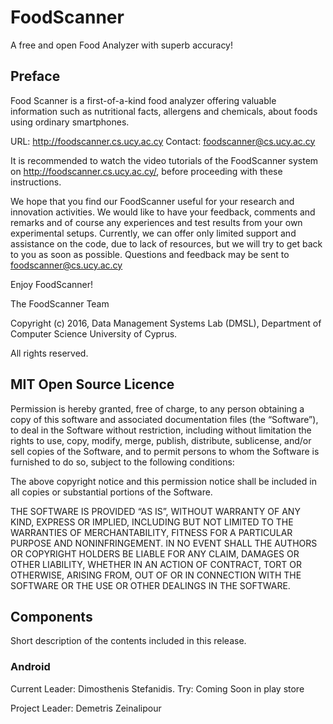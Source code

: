 # FoodScanner

A free and open Food Analyzer with superb accuracy!

## Preface 
Food Scanner is a first-of-a-kind food analyzer offering valuable 
information such as nutritional facts, allergens and 
chemicals, about foods  using ordinary smartphones.
	 
URL: http://foodscanner.cs.ucy.ac.cy
Contact: foodscanner@cs.ucy.ac.cy

It is recommended to watch the video tutorials of the FoodScanner system on http://foodscanner.cs.ucy.ac.cy/, before proceeding with these instructions.

We hope that you find our FoodScanner useful for your research and innovation activities.  We would like to have your feedback, comments and remarks and of course any experiences and test results from your own experimental setups. Currently, we can offer only limited support and assistance on the code, due to lack of resources, but we will try to get back to you as soon as possible. Questions and feedback may be sent to foodscanner@cs.ucy.ac.cy

Enjoy FoodScanner!

The FoodScanner Team 
	 
Copyright (c) 2016, Data Management Systems Lab (DMSL), Department of Computer Science
University of Cyprus.

All rights reserved.

## MIT Open Source Licence

Permission is hereby granted, free of charge, to any person obtaining a copy of
this software and associated documentation files (the “Software”), to deal in the
Software without restriction, including without limitation the rights to use, copy,
modify, merge, publish, distribute, sublicense, and/or sell copies of the Software,
and to permit persons to whom the Software is furnished to do so, subject to the
following conditions:
	 
The above copyright notice and this permission notice shall be included in all
copies or substantial portions of the Software.
	 
THE SOFTWARE IS PROVIDED “AS IS”, WITHOUT WARRANTY OF ANY KIND, EXPRESS
OR IMPLIED, INCLUDING BUT NOT LIMITED TO THE WARRANTIES OF MERCHANTABILITY,
FITNESS FOR A PARTICULAR PURPOSE AND NONINFRINGEMENT. IN NO EVENT SHALL THE
AUTHORS OR COPYRIGHT HOLDERS BE LIABLE FOR ANY CLAIM, DAMAGES OR OTHER
LIABILITY, WHETHER IN AN ACTION OF CONTRACT, TORT OR OTHERWISE, ARISING
FROM, OUT OF OR IN CONNECTION WITH THE SOFTWARE OR THE USE OR OTHER
DEALINGS IN THE SOFTWARE.
	
## Components 

Short description of the contents included in this release.

### Android
Current Leader: Dimosthenis Stefanidis. 
Try: Coming Soon in play store

Project Leader: Demetris Zeinalipour



